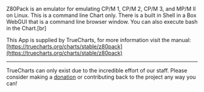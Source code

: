 Z80Pack is an emulator for emulating CP/M 1, CP/M 2, CP/M 3, and MP/M II on Linux. This is a command line Chart only. There is a built in Shell in a Box WebGUI that is a command line browser window. You can also execute bash in the Chart.[br]

This App is supplied by TrueCharts, for more information visit the manual: [https://truecharts.org/charts/stable/z80pack](https://truecharts.org/charts/stable/z80pack)

---

TrueCharts can only exist due to the incredible effort of our staff.
Please consider making a [donation](https://truecharts.org/sponsor) or contributing back to the project any way you can!
